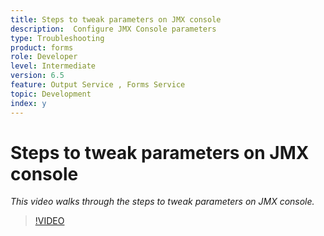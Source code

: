 ```yaml
---
title: Steps to tweak parameters on JMX console
description:  Configure JMX Console parameters
type: Troubleshooting
product: forms 
role: Developer 
level: Intermediate  
version: 6.5
feature: Output Service , Forms Service
topic: Development   
index: y
---
```


# Steps to tweak parameters on JMX console

*This video walks through the steps to tweak parameters on JMX console.*

>[!VIDEO](https://video.tv.adobe.com/v/335554?quality=9&learn=on)

